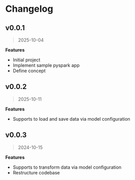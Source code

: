 # Changelog

## v0.0.1
> 2025-10-04

**Features**

- Initial project
- Implement sample pyspark app
- Define concept

## v0.0.2
> 2025-10-11

**Features**

- Supports to load and save data via model configuration

## v0.0.3
> 2024-10-15

**Features**

- Supports to transform data via model configuration
- Restructure codebase